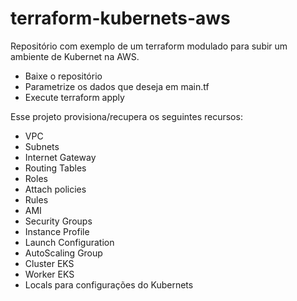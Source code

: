 # terraform-kubernets-aws
Repositório com exemplo de um terraform modulado para subir um ambiente de Kubernet na AWS.

- Baixe o repositório
- Parametrize os dados que deseja em main.tf
- Execute terraform apply


Esse projeto provisiona/recupera os seguintes recursos:
- VPC
- Subnets
- Internet Gateway
- Routing Tables
- Roles
- Attach policies
- Rules
- AMI
- Security Groups
- Instance Profile
- Launch Configuration
- AutoScaling Group
- Cluster EKS
- Worker EKS
- Locals para configurações do Kubernets
